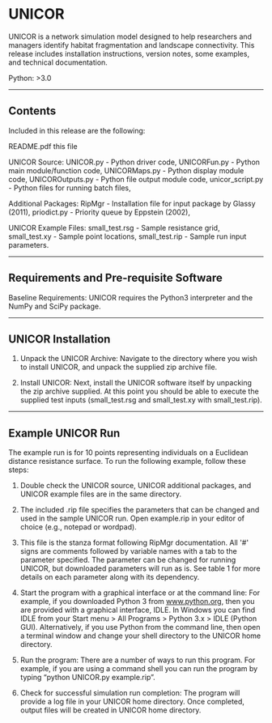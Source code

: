 # UNICOR
UNICOR is a network simulation model designed to help researchers and managers identify habitat fragmentation and landscape connectivity.  This release includes installation instructions, version notes, some examples, and technical documentation.

Python: >3.0

--------
Contents
--------

Included in this release are the following:

README.pdf 			this file

UNICOR Source:
UNICOR.py - Python driver code, 
UNICORFun.py - Python main module/function code, 
UNICORMaps.py - Python display module code, 
UNICOROutputs.py - Python file output module code, 
unicor_script.py - Python files for running batch files, 
  
Additional Packages:
RipMgr - Installation file for input package by Glassy (2011), 
priodict.py - Priority queue by Eppstein (2002), 

UNICOR Example Files: 
small_test.rsg - Sample resistance grid, 
small_test.xy - Sample point locations, 
small_test.rip - Sample run input parameters.

---------------------------------------
Requirements and Pre-requisite Software
---------------------------------------

Baseline Requirements:  UNICOR requires the Python3 interpreter and the NumPy and SciPy package. 

-------------------	
UNICOR Installation
-------------------

1. Unpack the UNICOR Archive:  Navigate to the directory where you wish to install UNICOR, and unpack the supplied zip archive file.

2. Install UNICOR:  Next, install the UNICOR software itself by unpacking the zip archive supplied. At this point you should be able to execute the supplied test inputs (small_test.rsg and small_test.xy with small_test.rip).

------------------
Example UNICOR Run
------------------

The example run is for 10 points representing individuals on a Euclidean distance resistance surface. To run the following example, follow these steps:

1. Double check the UNICOR source, UNICOR additional packages, and UNICOR example files are in the same directory.

2. The included .rip file specifies the parameters that can be changed and used in the sample UNICOR run.  Open example.rip in your editor of choice (e.g., notepad or wordpad).

3. This file is the stanza format following RipMgr documentation.  All '#' signs are comments followed by variable names with a tab to the parameter specified.  The parameter can be changed for running UNICOR, but downloaded parameters will run as is.  See table 1 for more details on each parameter along with its dependency.

4. Start the program with a graphical interface or at the command line: For example, if you downloaded Python 3 from www.python.org, then you are provided with a graphical interface, IDLE.  In Windows you can find IDLE from your Start menu > All Programs > Python 3.x > IDLE (Python GUI).  Alternatively, if you use Python from the command line, then open a terminal window and change your shell directory to the UNICOR home directory.

5. Run the program: There are a number of ways to run this program.  For example, if you are using a command shell you can run the program by typing “python UNICOR.py example.rip”.

6. Check for successful simulation run completion: The program will provide a log file in your UNICOR home directory.  Once completed, output files will be created in UNICOR home directory.


